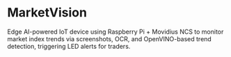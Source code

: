 # MarketVision
Edge AI-powered IoT device using Raspberry Pi + Movidius NCS to monitor market index trends via screenshots, OCR, and OpenVINO-based trend detection, triggering LED alerts for traders.
